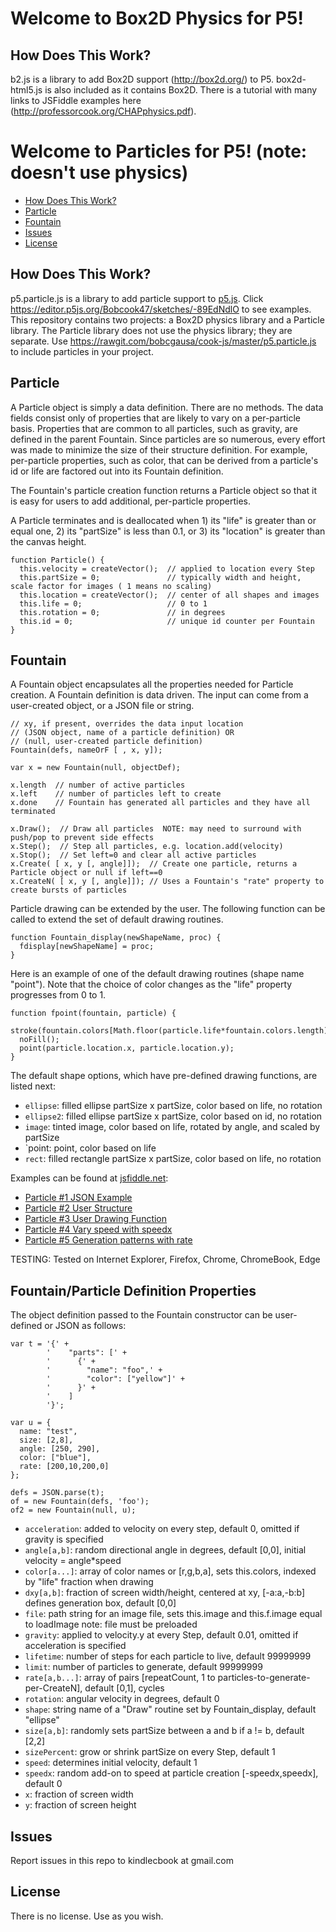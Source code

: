 # Welcome to Box2D Physics for P5!

## How Does This Work?

b2.js is a library to add Box2D support (http://box2d.org/) to P5.  box2d-html5.js is also included as it contains Box2D.  There is a tutorial with many links to JSFiddle examples here (http://professorcook.org/CHAPphysics.pdf).

# Welcome to Particles for P5! (note: doesn't use physics)

* [How Does This Work?](#how-does-this-work)
* [Particle](#particle)
* [Fountain](#fountain)
* [Issues](#issues)
* [License](#license)


## How Does This Work?

p5.particle.js is a library to add particle support to [p5.js](http://p5js.org/).
Click https://editor.p5js.org/Bobcook47/sketches/-89EdNdlO to see examples.
This repository contains two projects: a Box2D physics library and a Particle library.
The Particle library does not use the physics library; they are separate.
Use https://rawgit.com/bobcgausa/cook-js/master/p5.particle.js to include particles in your project.

## Particle
A Particle object is simply a data definition.  There are no methods. 
The data fields consist only of properties that are likely to vary on a per-particle basis.
Properties that are common to all particles, such as gravity, are defined in the parent Fountain.
Since particles are so numerous, every effort was made to minimize the size of their structure definition.
For example, per-particle properties, such as color, that can be derived from a particle's id or life are factored
out into its Fountain definition.

The Fountain's particle creation function returns a Particle object so that it is easy for users to add additional, 
per-particle properties.

A Particle terminates and is deallocated when 1) its "life" is greater than or equal one, 2) its "partSize" is less than 0.1,
or 3) its "location" is greater than the canvas height.

```
function Particle() {
  this.velocity = createVector();  // applied to location every Step
  this.partSize = 0;               // typically width and height, scale factor for images ( 1 means no scaling)
  this.location = createVector();  // center of all shapes and images
  this.life = 0;                   // 0 to 1
  this.rotation = 0;               // in degrees
  this.id = 0;                     // unique id counter per Fountain
}
```

## Fountain

A Fountain object encapsulates all the properties needed for Particle creation.
A Fountain definition is data driven.
The input can come from a user-created object, or a JSON file or string.

```
// xy, if present, overrides the data input location
// (JSON object, name of a particle definition) OR
// (null, user-created particle definition)
Fountain(defs, nameOrF [ , x, y]);

var x = new Fountain(null, objectDef);

x.length  // number of active particles
x.left    // number of particles left to create
x.done    // Fountain has generated all particles and they have all terminated

x.Draw();  // Draw all particles  NOTE: may need to surround with push/pop to prevent side effects 
x.Step();  // Step all particles, e.g. location.add(velocity)
x.Stop();  // Set left=0 and clear all active particles
x.Create( [ x, y [, angle]]);  // Create one particle, returns a Particle object or null if left==0
x.CreateN( [ x, y [, angle]]); // Uses a Fountain's "rate" property to create bursts of particles
```

Particle drawing can be extended by the user.
The following function can be called to extend the set of default drawing routines.

```
function Fountain_display(newShapeName, proc) {
  fdisplay[newShapeName] = proc;
}
```

Here is an example of one of the default drawing routines (shape name "point").
Note that the choice of color changes as the "life" property progresses from 0 to 1.

```
function fpoint(fountain, particle) {
  stroke(fountain.colors[Math.floor(particle.life*fountain.colors.length)]);
  noFill();
  point(particle.location.x, particle.location.y);
}
```

The default shape options, which have pre-defined drawing functions, are listed next:

* `ellipse`: filled ellipse partSize x partSize, color based on life, no rotation
* `ellipse2`: filled ellipse partSize x partSize, color based on id, no rotation
* `image`: tinted image, color based on life, rotated by angle, and scaled by partSize
* `point: point, color based on life
* `rect`: filled rectangle partSize x partSize, color based on life, no rotation

Examples can be found at [jsfiddle.net](http://jsfiddle.net/bobcook/cr1t6fzg/):

* [Particle #1 JSON Example](http://jsfiddle.net/bobcook/cr1t6fzg/)
* [Particle #2 User Structure](http://jsfiddle.net/bobcook/53h2uss8/)
* [Particle #3 User Drawing Function](http://jsfiddle.net/bobcook/mph714p8/)
* [Particle #4 Vary speed with speedx](http://jsfiddle.net/bobcook/en4he5vt/)
* [Particle #5 Generation patterns with rate](http://jsfiddle.net/bobcook/rLvhc8h2/)

TESTING: Tested on Internet Explorer, Firefox, Chrome, ChromeBook, Edge

## Fountain/Particle Definition Properties

The object definition passed to the Fountain constructor can be user-defined or JSON as follows:

```
var t = '{' +
        '    "parts": [' +
        '      {' +
        '        "name": "foo",' +
        '        "color": ["yellow"]' +
        '      }' +
        '    ]
        '}';

var u = {
  name: "test",
  size: [2,8],
  angle: [250, 290],
  color: ["blue"],
  rate: [200,10,200,0]
};

defs = JSON.parse(t);
of = new Fountain(defs, 'foo');
of2 = new Fountain(null, u);
```

* `acceleration`: added to velocity on every step, default 0, omitted if gravity is specified
* `angle[a,b]`: random directional angle in degrees, default [0,0], initial velocity = angle*speed
* `color[a...]`: array of color names or [r,g,b,a], sets this.colors, indexed by "life" fraction when drawing
* `dxy[a,b]`: fraction of screen width/height, centered at xy, [-a:a,-b:b] defines generation box, default [0,0]
* `file`: path string for an image file, sets this.image and this.f.image equal to loadImage
          note: file must be preloaded
* `gravity`: applied to velocity.y at every Step, default 0.01, omitted if acceleration is specified
* `lifetime`: number of steps for each particle to live, default 99999999
* `limit`: number of particles to generate, default 99999999
* `rate[a,b...]`: array of pairs [repeatCount, 1 to particles-to-generate-per-CreateN], default [0,1], cycles
* `rotation`: angular velocity in degrees, default 0
* `shape`: string name of a "Draw" routine set by Fountain_display, default "ellipse"
* `size[a,b]`: randomly sets partSize between a and b if a != b, default [2,2]
* `sizePercent`: grow or shrink partSize on every Step, default 1
* `speed`: determines initial velocity, default 1
* `speedx`: random add-on to speed at particle creation [-speedx,speedx], default 0
* `x`: fraction of screen width
* `y`: fraction of screen height

## Issues

Report issues in this repo to kindlecbook at gmail.com

## License

There is no license.  Use as you wish.
